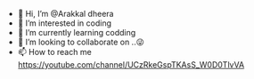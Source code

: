 - 👋 Hi, I’m @Arakkal dheera
- 👀 I’m interested in coding
- 🌱 I’m currently learning codding
- 💞️ I’m looking to collaborate on ..😜
- 📫 How to reach me https://youtube.com/channel/UCzRkeGspTKAsS_W0D0TlvVA

<!---
Abisini7/Abisini7 is a ✨ special ✨ repository because its `README.md` (this file) appears on your GitHub profile.
You can click the Preview link to take a look at your changes.
--->
